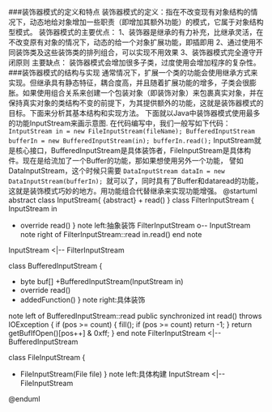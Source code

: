 ###装饰器模式的定义和特点
装饰器模式的定义：指在不改变现有对象结构的情况下，动态地给对象增加一些职责（即增加其额外功能）的模式，它属于对象结构型模式。
装饰器模式的主要优点：
1、装饰器是继承的有力补充，比继承灵活，在不改变原有对象的情况下，动态的给一个对象扩展功能，即插即用
2、通过使用不同装饰类及这些装饰类的排列组合，可以实现不用效果
3、装饰器模式完全遵守开闭原则
主要缺点：
装饰器模式会增加很多子类，过度使用会增加程序的复杂性。
###装饰器模式的结构与实现
通常情况下，扩展一个类的功能会使用继承方式来实现。但继承具有静态特征，耦合度高，并且随着扩展功能的增多，子类会很膨胀。如果使用组合关系来创建一个包装对象（即装饰对象）来包裹真实对象，并在保持真实对象的类结构不变的前提下，为其提供额外的功能，这就是装饰器模式的目标。下面来分析其基本结构和实现方法。
下面就以Java中装饰器模式使用最多的功能InputStream来画示意图.
在代码编写中，我们一般写如下代码：
`IntputStream in = new FileInputStream(fileName);
BufferedInputStream bufferIn = new BufferedInputStream(in);
bufferIn.read();`
InputStream就是核心接口，BufferedInputStream是具体装饰者，FileInputStream是具体构件。现在是给流加了一个Buffer的功能，那如果想使用另外一个功能，
譬如DataInputStream，这个时候只需要
`DataInputStream dataIn = new DataInputStream(bufferIn);
`就可以了，同时具有了Buffer和dataread的功能，这就是装饰模式巧妙的地方。用功能组合代替继承来实现功能增强。
@startuml
abstract class InputStream{
{abstract} + read()
}
class FilterInputStream {
InputStream in
+ override read()
}
note left:抽象装饰
  FilterInputStream o--  InputStream
note right of FilterInputStream::read 
in.read()
end note 

InputStream <|-- FilterInputStream

class BufferedInputStream {
+ byte buf[]
  +BufferedInputStream(InputStream in)
+ override read()
+ addedFunction()
}
note right:具体装饰
  
note left of BufferedInputStream::read
public synchronized int read() throws IOException {
    if (pos >= count) {
        fill();
        if (pos >= count)
        return -1;
    }
    return getBufIfOpen()[pos++] & 0xff;
}
end note
FilterInputStream <|-- BufferedInputStream

class FileInputStream {
+ FileInputStream(File file)
}
  note left:具体构建
  InputStream <|--  FileInputStream

@enduml